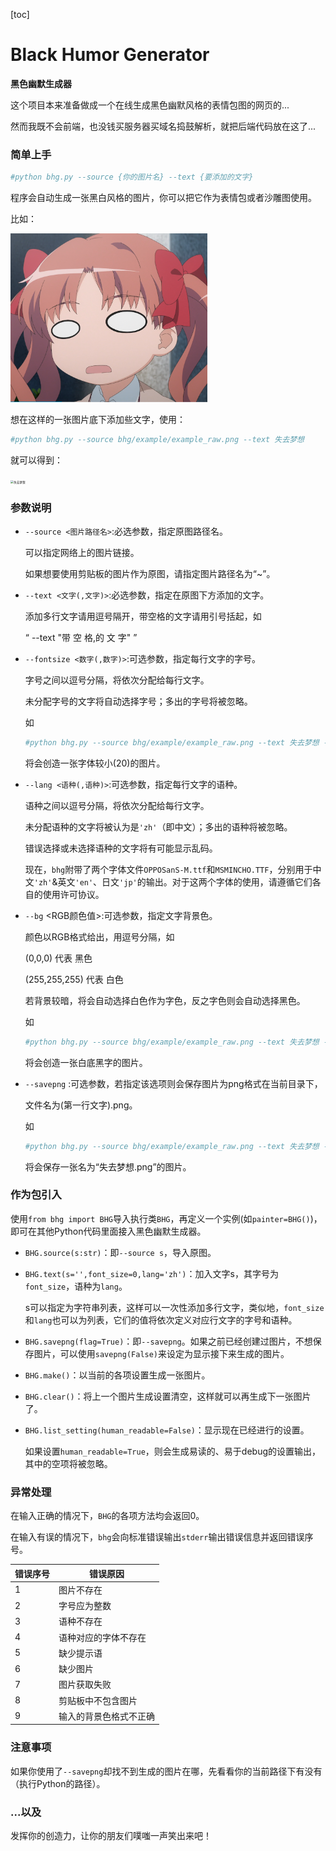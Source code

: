 [toc]

# Black Humor Generator

**黑色幽默生成器**

这个项目本来准备做成一个在线生成黑色幽默风格的表情包图的网页的...

然而我既不会前端，也没钱买服务器买域名捣鼓解析，就把后端代码放在这了...

### 简单上手

```bash
#python bhg.py --source {你的图片名} --text {要添加的文字} 
```

程序会自动生成一张黑白风格的图片，你可以把它作为表情包或者沙雕图使用。

比如：

<img src="bhg/example/example_raw.png" alt="原图" style="zoom: 33%;" />

想在这样的一张图片底下添加些文字，使用：

```bash
#python bhg.py --source bhg/example/example_raw.png --text 失去梦想
```

就可以得到：

<img src="E:/Python/bhg_package/bhg/example/失去梦想.png" alt="失去梦想" style="zoom:33%;" />



### 参数说明

- `--source <图片路径名>`:必选参数，指定原图路径名。

  可以指定网络上的图片链接。

  如果想要使用剪贴板的图片作为原图，请指定图片路径名为“~”。

- `--text <文字(,文字)>`:必选参数，指定在原图下方添加的文字。

  添加多行文字请用逗号隔开，带空格的文字请用引号括起，如

  “ --text "带 空 格,的 文 字" ”

- `--fontsize <数字(,数字)>`:可选参数，指定每行文字的字号。

  字号之间以逗号分隔，将依次分配给每行文字。

  未分配字号的文字将自动选择字号；多出的字号将被忽略。

  如

  ```bash
  #python bhg.py --source bhg/example/example_raw.png --text 失去梦想 --fontsize 20
  ```

  将会创造一张字体较小(20)的图片。

- `--lang <语种(,语种)>`:可选参数，指定每行文字的语种。

  语种之间以逗号分隔，将依次分配给每行文字。

  未分配语种的文字将被认为是`'zh'`（即中文）；多出的语种将被忽略。

  错误选择或未选择语种的文字将有可能显示乱码。

  现在，`bhg`附带了两个字体文件`OPPOSanS-M.ttf`和`MSMINCHO.TTF`，分别用于中文`'zh'`&英文`'en'`、日文`'jp'`的输出。对于这两个字体的使用，请遵循它们各自的使用许可协议。

- `--bg` <RGB颜色值>:可选参数，指定文字背景色。

  颜色以RGB格式给出，用逗号分隔，如

  (0,0,0) 代表 黑色

  (255,255,255) 代表 白色

  若背景较暗，将会自动选择白色作为字色，反之字色则会自动选择黑色。

   如

  ```bash
  #python bhg.py --source bhg/example/example_raw.png --text 失去梦想 --bg (255,255,255)
  ```

  将会创造一张白底黑字的图片。


- `--savepng` :可选参数，若指定该选项则会保存图片为png格式在当前目录下，

  文件名为(第一行文字).png。

   如

    ```bash
    #python bhg.py --source bhg/example/example_raw.png --text 失去梦想 --savepng
    ```

    将会保存一张名为“失去梦想.png”的图片。


### 作为包引入

使用`from bhg import BHG`导入执行类`BHG`，再定义一个实例(如`painter=BHG()`)，即可在其他Python代码里面接入黑色幽默生成器。

- `BHG.source(s:str)`：即`--source s`，导入原图。

- `BHG.text(s='',font_size=0,lang='zh')`：加入文字s，其字号为`font_size`，语种为`lang`。

  s可以指定为字符串列表，这样可以一次性添加多行文字，类似地，`font_size`和`lang`也可以为列表，它们的值将依次定义对应行文字的字号和语种。

- `BHG.savepng(flag=True)`：即`--savepng`。如果之前已经创建过图片，不想保存图片，可以使用`savepng(False)`来设定为显示接下来生成的图片。

- `BHG.make()`：以当前的各项设置生成一张图片。

- `BHG.clear()`：将上一个图片生成设置清空，这样就可以再生成下一张图片了。

- `BHG.list_setting(human_readable=False)`：显示现在已经进行的设置。

  如果设置`human_readable=True`，则会生成易读的、易于debug的设置输出，其中的空项将被忽略。

### 异常处理

在输入正确的情况下，`BHG`的各项方法均会返回0。

在输入有误的情况下，`bhg`会向标准错误输出`stderr`输出错误信息并返回错误序号。

| 错误序号 | 错误原因               |
| -------- | ---------------------- |
| 1        | 图片不存在             |
| 2        | 字号应为整数           |
| 3        | 语种不存在             |
| 4        | 语种对应的字体不存在   |
| 5        | 缺少提示语             |
| 6        | 缺少图片               |
| 7        | 图片获取失败           |
| 8        | 剪贴板中不包含图片     |
| 9        | 输入的背景色格式不正确 |

### 注意事项

如果你使用了`--savepng`却找不到生成的图片在哪，先看看你的当前路径下有没有（执行Python的路径）。

### ...以及

发挥你的创造力，让你的朋友们噗嗤一声笑出来吧！